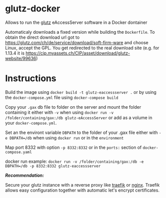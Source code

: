 # glutz-docker

Allows to run the [glutz](https://glutz.com) eAccessServer software in a Docker dontainer

Automaticaly downloads a fixed version while building the `Dockerfile`. To obtain the direct download url got to https://glutz.com/ch/de/service/download/soft-firm-ware and choose Linux, accept the GPL. You get redirected to the real download site (e.g. for 1.13.4 it is https://cip.myassets.ch/CIP/asset/download/glutz-website/99636)


# Instructions

Build the image using `docker build -t glutz-eaccessserver .` or by using the `docker-compose.yml` file using `docker-compose build`

Copy your `.gax` db file to folder on the server and mount the folder containing it either with `-v` when using `docker run -v /folder/containing/gax:/db glutz-eAccessServer` or add as a volume in your `docker-compose.yml`.

Set an the environt variable `DBPATH` to the folder of your .gax file either with `-e DBPATH=/db` when using `docker run` or in the `environment`

Map port 8332 with option `-p 8332:8332` or in the `ports:` section of `docker-compose.yaml`

docker run example: `docker run -v /folder/containing/gax:/db -e DBPATH=/db -p 8332:8332 glutz-eaccessserver`


_**Recommendation:**_

Secure your glutz instance with a reverse proxy like [traefik](https://traefik.io/) or [nginx](https://www.nginx.com/). Traefik allows easy configuration together with automatic let's encrypt certificates.
